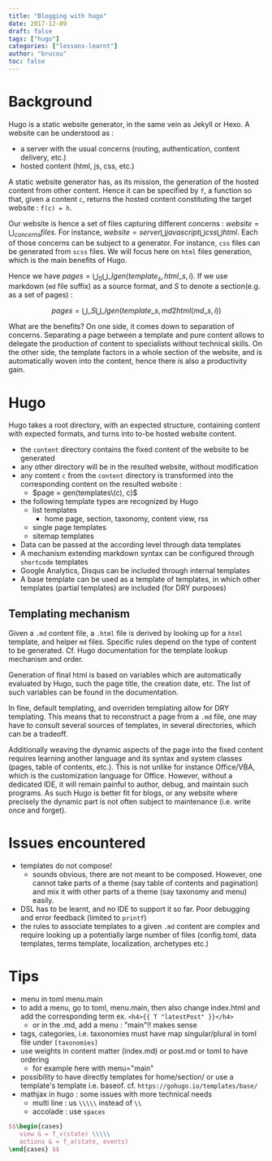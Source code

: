```yaml
---
title: "Blogging with hugo"
date: 2017-12-09
draft: false
tags: ["hugo"]
categories: ["lessons-learnt"]
author: "brucou"
toc: false
---
```


# Background
Hugo is a static website generator, in the same vein as Jekyll or Hexo. A website can be understood as :

- a server with the usual concerns (routing, authentication, content delivery, etc.)
- hosted content (html, js, css, etc.)

A static website generator has, as its mission, the generation of the hosted content from other content. Hence it can be specified by `f`, a function so that, given a content `c`, returns the hosted content constituting the target website : `f(c) = h`. 

Our website is hence a set of files capturing different concerns : $website 
=\bigcup_{concerns}files$. For instance, $website = server \bigcup javascript \bigcup css \bigcup
 html$. Each of those concerns can be subject to a generator. For instance, `css` files can be 
 generated from `scss` files. We will focus here on `html` files generation, which is the main 
 benefits of Hugo. 
 
 Hence we have $pages = \bigcup_{S} \bigcup\_{I} gen(template_s, html\_{s,i})$. If we use 
 markdown (`md` file suffix) as a source format, and $S$ to denote a section(e.g. as a set of 
 pages) :
  
  $$ pages = \bigcup\_{S} \bigcup\_{I} gen(template\_s, md2html(md\_{s,i})) $$

What are the benefits? On one side, it comes down to separation of concerns. Separating a page 
between a template and pure content allows to delegate the production of content to specialists 
without technical skills. On the other side, the template factors in a whole section of the 
website, and is automatically woven into the content, hence there is also a productivity gain.

# Hugo
Hugo takes a root directory, with an expected structure, containing content with expected formats, and turns into to-be hosted website content. 

- the `content` directory contains the fixed content of the website to be generated
- any other directory will be in the resulted website, without modification
- any content `c` from the `content` directory is transformed into the corresponding content on the 
resulted website :
  - $page = gen(templates\(c), c)$
- the following template types are recognized by Hugo
  - list templates
    - home page, section, taxonomy, content view, rss 
  - single page templates
  - sitemap templates  
- Data can be passed at the according level through data templates
- A mechanism extending markdown syntax can be configured through `shortcode` templates
- Google Analytics, Disqus can be included through internal templates 
- A base template can be used as a template of templates, in which other templates (partial 
templates) are included (for DRY purposes)
 
## Templating mechanism
Given a `.md` content file, a `.html` file is derived by looking up for a `html` template, and 
helper `md` files. Specific rules depend on the type of content to be generated. Cf. Hugo 
documentation for the template lookup mechanism and order. 

Generation of final html is based on variables which are automatically evaluated by Hugo, such 
the page title, the creation date, etc. The list of such variables can be found in the 
documentation.

In fine, default templating, and overriden templating allow for DRY templating. This means that 
to reconstruct a page from a `.md` file, one may have to consult several sources of templates, in 
several directories, which can be a tradeoff.

Additionally weaving the dynamic aspects of the page into the fixed content requires learning 
another language and its syntax and system classes (pages, table of contents, etc.). This is not 
unlike for instance Office/VBA, which is the customization language for Office. However, without 
a dedicated IDE, it will remain painful to author, debug, and maintain such programs. As such 
Hugo is better fit for blogs, or any website where precisely the dynamic part is not often subject 
to maintenance (i.e. write once and forget).

# Issues encountered
- templates do not compose!
  - sounds obvious, there are not meant to be composed. However, one cannot take parts of a theme
   (say table of contents and pagination) and mix it with other parts of a theme (say taxonomy 
   and menu) easily.
- DSL has to be learnt, and no IDE to support it so far. Poor debugging and error feedback (limited
 to `printf`)
- the rules to associate templates to a given `.md` content are complex and require looking up a 
potentially large number of files (config.toml, data templates, terms template, localization, 
archetypes etc.)

# Tips
- menu in toml menu.main
- to add a menu, go to toml, menu.main, then also change index.html and add the corresponding term  ex. `<h4>{{ T "latestPost" }}</h4>`
  - or in the .md, add a menu : "main"!! makes sense
- tags, categories, i.e. taxonomies must have map singular/plural in toml file under `[taxonomies]`
- use weights in content matter (index.md) or post.md or toml to have ordering
  - for example here with menu="main"
- possibility to have directly templates for home/section/ or use a template's template i.e. baseof. cf. `https://gohugo.io/templates/base/`
- mathjax in hugo : some issues with more technical needs
   - multi line : us `\\\\\` instead of `\\`
   - accolade : use `spaces`
   
```latex
$$\begin{cases}
   view & = f_v(state) \\\\\
   actions & = f_a(state, events)
\end{cases} $$
```

